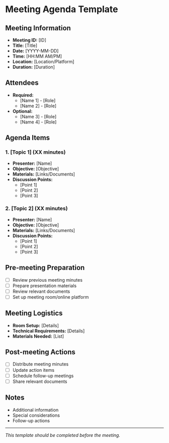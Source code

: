 # Meeting Agenda Template

## Meeting Information
- **Meeting ID:** [ID]
- **Title:** [Title]
- **Date:** [YYYY-MM-DD]
- **Time:** [HH:MM AM/PM]
- **Location:** [Location/Platform]
- **Duration:** [Duration]

## Attendees
- **Required:**
  - [Name 1] - [Role]
  - [Name 2] - [Role]
- **Optional:**
  - [Name 3] - [Role]
  - [Name 4] - [Role]

## Agenda Items

### 1. [Topic 1] (XX minutes)
- **Presenter:** [Name]
- **Objective:** [Objective]
- **Materials:** [Links/Documents]
- **Discussion Points:**
  - [Point 1]
  - [Point 2]
  - [Point 3]

### 2. [Topic 2] (XX minutes)
- **Presenter:** [Name]
- **Objective:** [Objective]
- **Materials:** [Links/Documents]
- **Discussion Points:**
  - [Point 1]
  - [Point 2]
  - [Point 3]

## Pre-meeting Preparation
- [ ] Review previous meeting minutes
- [ ] Prepare presentation materials
- [ ] Review relevant documents
- [ ] Set up meeting room/online platform

## Meeting Logistics
- **Room Setup:** [Details]
- **Technical Requirements:** [Details]
- **Materials Needed:** [List]

## Post-meeting Actions
- [ ] Distribute meeting minutes
- [ ] Update action items
- [ ] Schedule follow-up meetings
- [ ] Share relevant documents

## Notes
- Additional information
- Special considerations
- Follow-up actions

---
*This template should be completed before the meeting.* 